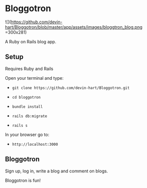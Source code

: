 # Bloggotron

![](https://github.com/devin-hart/Bloggotron/blob/master/app/assets/images/bloggtron_blog.png =300x281)

A Ruby on Rails blog app.

## Setup

Requires Ruby and Rails

Open your terminal and type:

* `git clone https://github.com/devin-hart/Bloggotron.git`

* `cd bloggotron`

* `bundle install`

* `rails db:migrate`

* `rails s`

In your browser go to:

* `http://localhost:3000`

## Bloggotron

Sign up, log in, write a blog and comment on blogs.

Bloggotron is fun!
